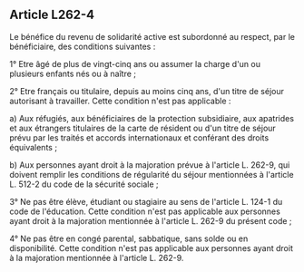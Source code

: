 ## Article L262-4

Le bénéfice du revenu de solidarité active est subordonné au respect, par le bénéficiaire, des conditions
suivantes :

1° Etre âgé de plus de vingt-cinq ans ou assumer la charge d'un ou plusieurs enfants nés ou à naître ;

2° Etre français ou titulaire, depuis au moins cinq ans, d'un titre de séjour autorisant à travailler. Cette
condition n'est pas applicable :

a) Aux réfugiés, aux bénéficiaires de la protection subsidiaire, aux apatrides et aux étrangers titulaires de la
carte de résident ou d'un titre de séjour prévu par les traités et accords internationaux et conférant des droits
équivalents ;

b) Aux personnes ayant droit à la majoration prévue à l'article L. 262-9, qui doivent remplir les conditions de
régularité du séjour mentionnées à l'article L. 512-2 du code de la sécurité sociale ;

3° Ne pas être élève, étudiant ou stagiaire au sens de l'article L. 124-1 du code de l'éducation. Cette condition
n'est pas applicable aux personnes ayant droit à la majoration mentionnée à l'article L. 262-9 du présent
code ;

4° Ne pas être en congé parental, sabbatique, sans solde ou en disponibilité. Cette condition n'est pas
applicable aux personnes ayant droit à la majoration mentionnée à l'article L. 262-9.

